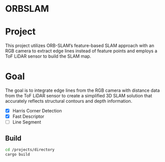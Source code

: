 # ORBSLAM 


# Project
This project utilizes ORB-SLAM’s feature-based SLAM approach with an RGB camera to extract edge lines instead of feature points and employs a ToF LiDAR sensor to build the SLAM map. 

# Goal
The goal is to integrate edge lines from the RGB camera with distance data from the ToF LiDAR sensor to create a simplified 3D SLAM solution that accurately reflects structural contours and depth information.

- [x] Harris Corner Detection
- [x] Fast Descriptor
- [ ] Line Segment
 
## Build
 ```bash
 cd /projects/directory
 cargo build
 ```



